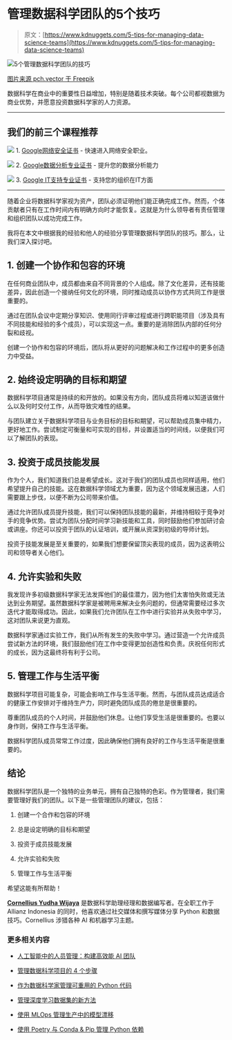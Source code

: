 # 管理数据科学团队的5个技巧

> 原文：[https://www.kdnuggets.com/5-tips-for-managing-data-science-teams](https://www.kdnuggets.com/5-tips-for-managing-data-science-teams)

![5个管理数据科学团队的技巧](../Images/c92ad9c38c2ace560117d6097d998028.png)

[图片来源 pch.vector 于 Freepik](https://www.freepik.com/free-vector/help-support-climbing-employee-from-mentor-leader-hand-team-corporate-people-walking-up-ladder-together-flat-vector-illustration-success-career-growth-leadership-teamwork-concept_22343850.htm#fromView=image_search_similar&page=1&position=1&uuid=4cb2054c-fce0-4e04-bc5b-da68bc800fa4)

数据科学在商业中的重要性日益增加，特别是随着技术突破。每个公司都视数据为商业优势，并愿意投资数据科学家的人力资源。

* * *

## 我们的前三个课程推荐

![](../Images/0244c01ba9267c002ef39d4907e0b8fb.png) 1\. [Google网络安全证书](https://www.kdnuggets.com/google-cybersecurity) - 快速进入网络安全职业。

![](../Images/e225c49c3c91745821c8c0368bf04711.png) 2\. [Google数据分析专业证书](https://www.kdnuggets.com/google-data-analytics) - 提升您的数据分析能力

![](../Images/0244c01ba9267c002ef39d4907e0b8fb.png) 3\. [Google IT支持专业证书](https://www.kdnuggets.com/google-itsupport) - 支持您的组织在IT方面

* * *

随着企业将数据科学家视为资产，团队必须证明他们能正确完成工作。然而，个体贡献者只有在工作时间内有明确方向时才能恢复。这就是为什么领导者有责任管理和组织团队以成功完成工作。

我将在本文中根据我的经验和他人的经验分享管理数据科学团队的技巧。那么，让我们深入探讨吧。

## 1\. 创建一个协作和包容的环境

在任何商业团队中，成员都由来自不同背景的个人组成。除了文化差异，还有技能差异，因此创造一个接纳任何文化的环境，同时推动成员以协作方式共同工作是很重要的。

通过在团队会议中定期分享知识、使用同行评审过程或进行跨职能项目（涉及具有不同技能和经验的多个成员），可以实现这一点。重要的是消除团队内部的任何分裂和歧视。

创建一个协作和包容的环境后，团队将从更好的问题解决和工作过程中的更多创造力中受益。

## 2\. 始终设定明确的目标和期望

数据科学项目通常是持续的和开放的。如果没有方向，团队成员将难以知道该做什么以及何时交付工作，从而导致灾难性的结果。

与团队建立关于数据科学项目与业务目标的目标和期望，可以帮助成员集中精力，更好地工作。尝试制定可衡量和可实现的目标，并设置适当的时间线，以便我们可以了解团队的表现。

## 3\. 投资于成员技能发展

作为个人，我们知道我们总是希望成长。这对于我们的团队成员也同样适用，他们希望提升自己的技能。这在数据科学领域尤为重要，因为这个领域发展迅速，人们需要跟上步伐，以便不断为公司带来价值。

通过允许团队成员提升技能，我们可以保持团队技能的最新，并维持相较于竞争对手的竞争优势。尝试为团队分配时间学习新技能和工具，同时鼓励他们参加研讨会或讲座。你还可以投资于团队的认证培训，或开展从资深到初级的导师计划。

投资于技能发展是至关重要的，如果我们想要保留顶尖表现的成员，因为这表明公司和领导者关心他们。

## 4\. 允许实验和失败

我发现许多初级数据科学家无法发挥他们的最佳潜力，因为他们太害怕失败或无法达到业务期望。虽然数据科学家是被聘用来解决业务问题的，但通常需要经过多次迭代才能取得成功。因此，如果我们允许团队在工作中进行实验并从失败中学习，这对团队来说更为直观。

数据科学家通过实验工作，我们从所有发生的失败中学习。通过营造一个允许成员尝试新方法的环境，我们鼓励他们在工作中变得更加创造性和负责。庆祝任何形式的成长，因为这最终将有利于公司。

## 5\. 管理工作与生活平衡

数据科学项目可能复杂，可能会影响工作与生活平衡。然而，与团队成员达成适合的健康工作安排对于维持生产力，同时避免团队成员的倦怠是很重要的。

尊重团队成员的个人时间，并鼓励他们休息。让他们享受生活是很重要的。也要以身作则，保持工作与生活平衡。

数据科学团队成员常常工作过度，因此确保他们拥有良好的工作与生活平衡是很重要的。

## 结论

数据科学团队是一个独特的业务单元，拥有自己独特的色彩。作为管理者，我们需要管理好我们的团队。以下是一些管理团队的建议，包括：

1.  创建一个合作和包容的环境

1.  总是设定明确的目标和期望

1.  投资于成员技能发展

1.  允许实验和失败

1.  管理工作与生活平衡

希望这能有所帮助！

**[Cornellius Yudha Wijaya](https://www.linkedin.com/in/cornellius-yudha-wijaya/)** 是数据科学助理经理和数据编写者。在全职工作于 Allianz Indonesia 的同时，他喜欢通过社交媒体和撰写媒体分享 Python 和数据技巧。Cornellius 涉猎各种 AI 和机器学习主题。

### 更多相关内容

+   [人工智能中的人员管理：构建高效能 AI 团队](https://www.kdnuggets.com/2022/03/people-management-ai-building-highvelocity-ai-teams.html)

+   [管理数据科学项目的 4 个步骤](https://www.kdnuggets.com/2022/05/4-steps-managing-data-science-project.html)

+   [作为数据科学家管理可重用的 Python 代码](https://www.kdnuggets.com/2021/06/managing-reusable-python-code-data-scientist.html)

+   [管理深度学习数据集的新方法](https://www.kdnuggets.com/2022/03/new-way-managing-deep-learning-datasets.html)

+   [使用 MLOps 管理生产中的模型漂移](https://www.kdnuggets.com/2023/05/managing-model-drift-production-mlops.html)

+   [使用 Poetry 与 Conda & Pip 管理 Python 依赖](https://www.kdnuggets.com/managing-python-dependencies-with-poetry-vs-conda-pip)
